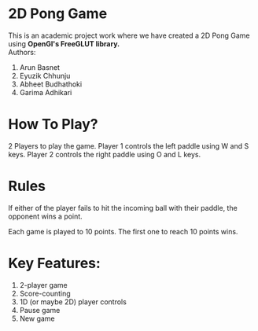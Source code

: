 # 2D Pong Game

This is an academic project work where we have created a 2D Pong Game using <strong>OpenGl's FreeGLUT library.</strong>
<br>
Authors:

<ol>
  <li>Arun Basnet </li>
  <li>Eyuzik Chhunju</li>
  <li>Abheet Budhathoki</li>
  <li>Garima Adhikari</li>
</ol>

# How To Play?

2 Players to play the game. Player 1 controls the left paddle using W and S keys. Player 2 controls the right paddle using O and L keys.

# Rules

If either of the player fails to hit the incoming ball
with their paddle, the opponent wins a point.

Each game is played to 10 points. The first one to reach
10 points wins.

# Key Features:

<ol>
  <li>2-player game</li>
  <li>Score-counting</li>
  <li>1D (or maybe 2D) player controls</li>
  <li>Pause game</li>
  <li>New game</li>
</ol>
